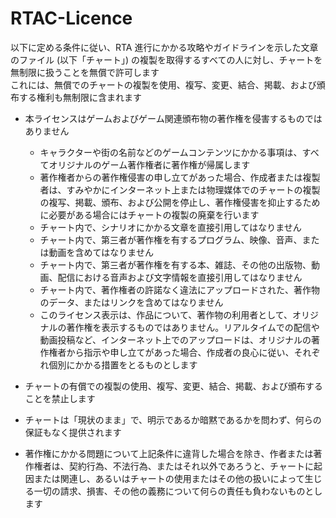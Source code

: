 # RTAC-Licence
以下に定める条件に従い、RTA 進行にかかる攻略やガイドラインを示した文章のファイル (以下「チャート」) の複製を取得するすべての人に対し、チャートを無制限に扱うことを無償で許可します  
これには、無償でのチャートの複製を使用、複写、変更、結合、掲載、および頒布する権利も無制限に含まれます  
  
- 本ライセンスはゲームおよびゲーム関連頒布物の著作権を侵害するものではありません  
  - キャラクターや街の名前などのゲームコンテンツにかかる事項は、すべてオリジナルのゲーム著作権者に著作権が帰属します  
  - 著作権者からの著作権侵害の申し立てがあった場合、作成者または複製者は、すみやかにインターネット上または物理媒体でのチャートの複製の複写、掲載、頒布、および公開を停止し、著作権侵害を抑止するために必要がある場合にはチャートの複製の廃棄を行います  
  - チャート内で、シナリオにかかる文章を直接引用してはなりません  
  - チャート内で、第三者が著作権を有するプログラム、映像、音声、または動画を含めてはなりません  
  - チャート内で、第三者が著作権を有する本、雑誌、その他の出版物、動画、配信における音声および文字情報を直接引用してはなりません  
  - チャート内で、著作権者の許諾なく違法にアップロードされた、著作物のデータ、またはリンクを含めてはなりません  
  - このライセンス表示は、作品について、著作物の利用者として、オリジナルの著作権を表示するものではありません。リアルタイムでの配信や動画投稿など、インターネット上でのアップロードは、オリジナルの著作権者から指示や申し立てがあった場合、作成者の良心に従い、それぞれ個別にかかる措置をとるものとします  
  
- チャートの有償での複製の使用、複写、変更、結合、掲載、および頒布することを禁止します  
- チャートは「現状のまま」で、明示であるか暗黙であるかを問わず、何らの保証もなく提供されます  
- 著作権にかかる問題について上記条件に違背した場合を除き、作者または著作権者は、契約行為、不法行為、またはそれ以外であろうと、チャートに起因または関連し、あるいはチャートの使用またはその他の扱いによって生じる一切の請求、損害、その他の義務について何らの責任も負わないものとします
